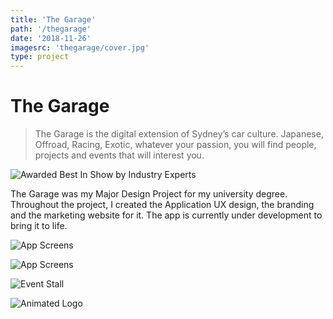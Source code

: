 ```yaml
---
title: 'The Garage'
path: '/thegarage'
date: '2018-11-26'
imagesrc: 'thegarage/cover.jpg'
type: project
---
```


# The Garage

> The Garage is the digital extension of Sydney’s car culture. Japanese, Offroad, Racing, Exotic, whatever your passion, you will find people, projects and events that will interest you.

![Awarded Best In Show by Industry Experts](https://files.nathansimpson.design/portfolio/thegarage/bestInShow-badge.svg)

The Garage was my Major Design Project for my university degree. Throughout the project, I created the Application UX design, the branding and the marketing website for it. The app is currently under development to bring it to life.

![App Screens](https://files.nathansimpson.design/portfolio/thegarage/mockups.jpg)

![App Screens](https://files.nathansimpson.design/portfolio/thegarage/website.jpg)

![Event Stall](https://files.nathansimpson.design/portfolio/thegarage/eventStall.jpg)

![Animated Logo](https://files.nathansimpson.design/portfolio/thegarage/logo_spin.gif)
